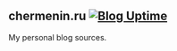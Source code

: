 ## chermenin.ru [![Blog Uptime](https://img.shields.io/uptimerobot/ratio/7/m776611179-a91d55370c9e031b8f3051cd.svg)](https://status.chermenin.ru)

My personal blog sources.
